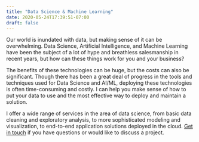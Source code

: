 ```yaml
---
title: "Data Science & Machine Learning"
date: 2020-05-24T17:39:51-07:00
draft: false
---
```


Our world is inundated with data, but making sense of it can be overwhelming. Data Science, Artificial Intelligence, and Machine Learning have been the subject of a lot of hype and breathless salesmanship in recent years, but how can these things work for you and your business?

The benefits of these technologies can be huge, but the costs can also be significant. Though there has been a great deal of progress in the tools and techniques used for Data Science and AI/ML, deploying these technologies is often time-consuming and costly. I can help you make sense of how to put your data to use and the most effective way to deploy and maintain a solution.

I offer a wide range of services in the area of data science, from basic data cleaning and exploratory analysis, to more sophisticated modeling and visualization, to end-to-end application solutions deployed in the cloud. 
[Get in touch](mailto:guy@systemscienceguy.com) if you have questions or would like to discuss a project.
